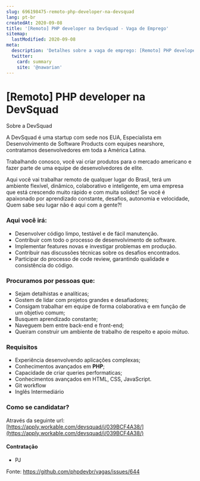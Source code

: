 ```yaml
---
slug: 696198475-remoto-php-developer-na-devsquad
lang: pt-br
createdAt: 2020-09-08
title: '[Remoto] PHP developer na DevSquad - Vaga de Emprego'
sitemap:
  lastModified: 2020-09-08
meta:
  description: 'Detalhes sobre a vaga de emprego: [Remoto] PHP developer na DevSquad'
  twitter:
    card: summary
    site: '@nawarian'
---
```


# [Remoto] PHP developer na DevSquad


Sobre a DevSquad

A DevSquad é uma startup com sede nos EUA, Especialista em Desenvolvimento de Software Products com equipes nearshore, contratamos desenvolvedores em toda a América Latina.

Trabalhando conosco, você vai criar produtos para o mercado americano e fazer parte de uma equipe de desenvolvedores de elite.

Aqui você vai trabalhar remoto de qualquer lugar do Brasil, terá um ambiente flexível, dinâmico, colaborativo e inteligente, em uma empresa que está crescendo muito rápido e com muita solidez! Se você é apaixonado por aprendizado constante, desafios, autonomia e velocidade, Quem sabe seu lugar não é aqui com a gente?!

### Aqui você irá:

- Desenvolver código limpo, testável e de fácil manutenção.
- Contribuir com todo o processo de desenvolvimento de software.
- Implementar features novas e investigar problemas em produção.
- Contribuir nas discussões técnicas sobre os desafios encontrados.
- Participar do processo de code review, garantindo qualidade e consistência do código.

### Procuramos por pessoas que:

- Sejam detalhistas e analíticas;
- Gostem de lidar com projetos grandes e desafiadores;
- Consigam trabalhar em equipe de forma colaborativa e em função de um objetivo comum;
- Busquem aprendizado constante;
- Naveguem bem entre back-end e front-end;
- Queiram construir um ambiente de trabalho de respeito e apoio mútuo.

### Requisitos

- Experiência desenvolvendo aplicações complexas;
- Conhecimentos avançados em **PHP**;
- Capacidade de criar queries performaticas;
- Conhecimentos avançados em HTML, CSS, JavaScript.
- Git workflow
- Inglês Intermediário

### Como se candidatar?

Através da seguinte url:
[https://apply.workable.com/devsquad/j/039BCF4A38/](https://apply.workable.com/devsquad/j/039BCF4A38/)


#### Contratação

- PJ

Fonte: https://github.com/phpdevbr/vagas/issues/644